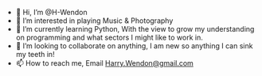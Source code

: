 - 👋 Hi, I’m @H-Wendon
- 👀 I’m interested in playing Music & Photography
- 🌱 I’m currently learning Python, With the view to grow my understanding on programming and what sectors I might like to work in. 
- 💞️ I’m looking to collaborate on anything, I am new so anything I can sink my teeth in! 
- 📫 How to reach me, Email Harry.Wendon@gmail.com

<!---
H-Wendon/H-Wendon is a ✨ special ✨ repository because its `README.md` (this file) appears on your GitHub profile.
You can click the Preview link to take a look at your changes.
--->
